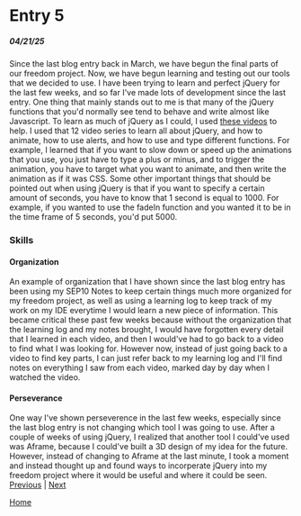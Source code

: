 # Entry 5
##### 04/21/25

Since the last blog entry back in March, we have begun the final parts of our freedom project. Now, we have begun learning and testing out our tools that we decided to use. I have been trying to learn and perfect jQuery for the last few weeks, and so far I've made lots of development since the last entry. One thing that mainly stands out to me is that many of the jQuery functions that you'd normally see tend to behave and write almost like Javascript. To learn as much of jQuery as I could, I used [these videos](https://www.youtube.com/playlist?list=PL0eyrZgxdwhy7byLHsVkuhtRV_IpoJU7n) to help. I used that 12 video series to learn all about jQuery, and how to animate, how to use alerts, and how to use and type different functions. For example, I learned that if you want to slow down or speed up the animations that you use, you just have to type a plus or minus, and to trigger the animation, you have to target what you want to animate, and then write the animation as if it was CSS. Some other important things that should be pointed out when using jQuery is that if you want to specify a certain amount of seconds, you have to know that 1 second is equal to 1000. For example, if you wanted to use the fadeIn function and you wanted it to be in the time frame of 5 seconds, you'd put 5000.

### Skills

#### Organization
An example of organization that I have shown since the last blog entry has been using my SEP10 Notes to keep certain things much more organized for my freedom project, as well as using a learning log to keep track of my work on my IDE everytime I would learn a new piece of information. This became critical these past few weeks because without the organization that the learning log and my notes brought, I would have forgotten every detail that I learned in each video, and then I would've had to go back to a video to find what I was looking for. However now, instead of just going back to a video to find key parts, I can just refer back to my learning log and I'll find notes on everything I saw from each video, marked day by day when I watched the video.

#### Perseverance
One way I've shown perseverence in the last few weeks, especially since the last blog entry is not changing which tool I was going to use. After a couple of weeks of using jQuery, I realized that another tool I could've used was Aframe, because I could've built a 3D design of my idea for the future. However, instead of changing to Aframe at the last minute, I took a moment and instead thought up and found ways to incorperate jQuery into my freedom project where it would be useful and where it could be seen. 
[Previous](entry04.md) | [Next](entry06.md)

[Home](../README.md)
